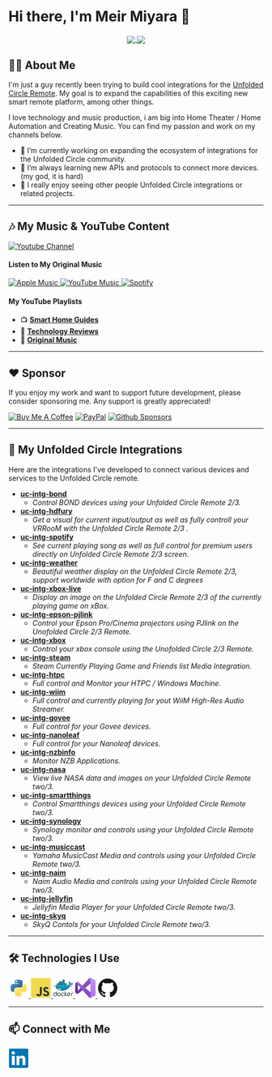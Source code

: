 # Hi there, I'm Meir Miyara 👋

<p align="center">
  <a href="https://github.com/anuraghazra/github-readme-stats">
    <img align="center" src="https://github-readme-stats.vercel.app/api?username=mase1981&show_icons=true&theme=dracula&include_all_commits=true&count_private=false&rank_icon=github" />
  </a>
  <a href="https://github.com/anuraghazra/github-readme-stats">
    <img align="center" src="https://github-readme-stats.vercel.app/api/top-langs/?username=mase1981&layout=compact&theme=dracula" />
  </a>
</p>

## 👨‍💻 About Me

I'm just a guy recently been trying to build cool integrations for the [Unfolded Circle Remote](https://www.unfoldedcircle.com/). My goal is to expand the capabilities of this exciting new smart remote platform, among other things.

I love technology and music production, i am big into Home Theater / Home Automation and Creating Music. You can find my passion and work on my channels below.

- 🔭 I’m currently working on expanding the ecosystem of integrations for the Unfolded Circle community.
- 🌱 I’m always learning new APIs and protocols to connect more devices. (my god, it is hard)
- 👯 I really enjoy seeing other people Unfolded Circle integrations or related projects.

---

## 🎶 My Music & YouTube Content

<p align="left">
  <a href="https://www.youtube.com/@MeirMiyara" target="_blank">
    <img src="https://img.shields.io/badge/YouTube-FF0000?style=for-the-badge&logo=youtube&logoColor=white" alt="Youtube Channel"/>
  </a>
</p>

#### Listen to My Original Music
<p align="left">
  <a href="https://music.apple.com/us/artist/dj-m-a-s-e/415548672" target="_blank">
    <img src="https://img.shields.io/badge/Apple_Music-9933CC?style=for-the-badge&logo=apple-music&logoColor=white" alt="Apple Music"/>
  </a>
  <a href="https://music.youtube.com/channel/UCIIh2l3S1-DZ0x8_2rn89eg" target="_blank">
    <img src="https://img.shields.io/badge/YouTube_Music-FF0000?style=for-the-badge&logo=youtube-music&logoColor=white" alt="YouTube Music"/>
  </a>
  <a href="YOUR_SPOTIFY_ARTIST_LINK_HERE" target="_blank">
    <img src="https://img.shields.io/badge/Spotify-1ED760?style=for-the-badge&logo=spotify&logoColor=white" alt="Spotify"/>
  </a>
</p>

#### My YouTube Playlists
* 📺 **[Smart Home Guides](https://www.youtube.com/playlist?list=PLrO-WnD_o_gKabF4EaEriaPdTlR1fBXpu)**
* 🔌 **[Technology Reviews](https://www.youtube.com/playlist?list=PLrO-WnD_o_gIquDpZxIJhhs2OOvm3SYyw)**
* 🎵 **[Original Music](https://www.youtube.com/playlist?list=OLAK5uy_nADxaf1C79ChNUb5Pfrfg8YrOaPjLWc_0)**

---

## ❤️ Sponsor

If you enjoy my work and want to support future development, please consider sponsoring me. Any support is greatly appreciated!

[![Buy Me A Coffee](https://img.shields.io/badge/buy%20me%20a%20coffee-donate-yellow.svg)](https://buymeacoffee.com/meirmiyara)
[![PayPal](https://img.shields.io/badge/PayPal-donate-blue.svg)](https://paypal.me/mmiyara)
[![Github Sponsors](https://img.shields.io/badge/GitHub%20Sponsors-30363D?&logo=GitHub-Sponsors&logoColor=EA4AAA)](https://github.com/sponsors/mase1981/button)

---

## 🚀 My Unfolded Circle Integrations

Here are the integrations I've developed to connect various devices and services to the Unfolded Circle remote.

* **[uc-intg-bond](https://github.com/mase1981/uc-intg-bond)**
    * *Control BOND devices using your Unfolded Circle Remote 2/3.*
* **[uc-intg-hdfury](https://github.com/mase1981/uc-intg-hdfury)**
    * *Get a visual for current input/output as well as fully controll your VRRooM with the Unfolded Circle Remote 2/3 .*
* **[uc-intg-spotify](https://github.com/mase1981/uc-intg-spotify)**
    * *See current playing song as well as full control for premium users directly on Unfolded Circle Remote 2/3 screen.*
* **[uc-intg-weather](https://github.com/mase1981/uc-intg-weather)**
    * *Beautiful weather display on the Unfolded Circle Remote 2/3, support worldwide with option for F and C degrees*
* **[uc-intg-xbox-live](https://github.com/mase1981/uc-intg-xbox-live)**
    * *Display an image on the  Unfolded Circle Remote 2/3 of the currently playing game on xBox.*
* **[uc-intg-epson-pjlink](https://github.com/mase1981/uc-intg-epson-pjlink)**
    * *Control your Epson Pro/Cinema projectors using PJlink on the Unofolded Circle 2/3 Remote.*
* **[uc-intg-xbox](https://github.com/mase1981/uc-intg-xbox)**
    * *Control your xbox console using the Unofolded Circle 2/3 Remote.*
* **[uc-intg-steam](https://github.com/mase1981/uc-intg-steam)**
    * *Steam Currently Playing Game and Friends list Media Integration.*
* **[uc-intg-htpc](https://github.com/mase1981/uc-intg-htpc)**
    * *Full control and Monitor your HTPC / Windows Machine.*
* **[uc-intg-wiim](https://github.com/mase1981/uc-intg-wiim)**
    * *Full control and currently playing for yout WiiM High-Res Audio Streamer.*
* **[uc-intg-govee](https://github.com/mase1981/uc-intg-govee)**
    * *Full control for your Govee devices.*
* **[uc-intg-nanoleaf](https://github.com/mase1981/uc-intg-nanoleaf)**
    * *Full control for your Nanoleaf devices.*
* **[uc-intg-nzbinfo](https://github.com/mase1981/uc-intg-nzbinfo)**
    * *Monitor NZB Applications.*
* **[uc-intg-nasa](https://github.com/mase1981/uc-intg-nasa)**
    * *View live NASA data and images on your Unfolded Circle Remote two/3.*
* **[uc-intg-smartthings](https://github.com/mase1981/uc-intg-smartthings)**
    * *Control Smartthings devices using your Unfolded Circle Remote two/3.*
* **[uc-intg-synology](https://github.com/mase1981/uc-intg-synology-system)**
    * *Synology monitor and controls using your Unfolded Circle Remote two/3.*
* **[uc-intg-musiccast](https://github.com/mase1981/uc-intg-musiccast)**
    * *Yamaha MusicCast Media and controls using your Unfolded Circle Remote two/3.*
* **[uc-intg-naim](https://github.com/mase1981/uc-intg-naim)**
    * *Naim Audio Media and controls using your Unfolded Circle Remote two/3.*
* **[uc-intg-jellyfin](https://github.com/mase1981/uc-intg-jellyfin)**
    * *Jellyfin Media Player for your Unfolded Circle Remote two/3.*
* **[uc-intg-skyq](https://github.com/mase1981/uc-intg-skyq)**
    * *SkyQ Contols for your Unfolded Circle Remote two/3.*
---

## 🛠️ Technologies I Use

<p align="left">
  <a href="https://www.python.org" target="_blank"> <img src="https://raw.githubusercontent.com/devicons/devicon/master/icons/python/python-original.svg" alt="python" width="40" height="40"/> </a>
  <a href="https://developer.mozilla.org/en-US/docs/Web/JavaScript" target="_blank"> <img src="https://raw.githubusercontent.com/devicons/devicon/master/icons/javascript/javascript-original.svg" alt="javascript" width="40" height="40"/> </a>
  <a href="https://www.docker.com/" target="_blank"> <img src="https://raw.githubusercontent.com/devicons/devicon/master/icons/docker/docker-original-wordmark.svg" alt="docker" width="40" height="40"/> </a>
  <a href="https://visualstudio.microsoft.com/" target="_blank"> <img src="https://raw.githubusercontent.com/devicons/devicon/master/icons/visualstudio/visualstudio-original.svg" alt="docker" width="40" height="40"/> </a>
  <a href="https://www.github.com/" target="_blank"> <img src="https://raw.githubusercontent.com/devicons/devicon/master/icons/github/github-original.svg" alt="docker" width="40" height="40"/> </a>
</p>

---

## 📫 Connect with Me

 <a href="https://www.linkedin.com/in/meirmiyara/" target="_blank"> <img src="https://raw.githubusercontent.com/devicons/devicon/master/icons/linkedin/linkedin-original.svg" alt="linkedin" width="40" height="40"/>
<p align="left">
  </p>
